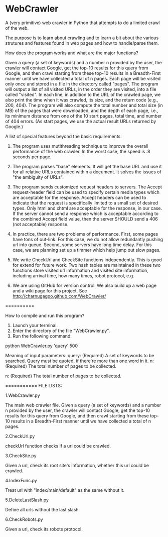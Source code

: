WebCrawler
==========

A (very primitive) web crawler in Python that attempts to do a limited crawl of the web.

The purpose is to learn about crawling and to learn a bit about the various strutures and features found in web pages and how to handle/parse them.

How does the program works and what are the major functions?

Given a query (a set of keywords) and a number n provided by the user, the crawler will contact Google, get the top-10
results for this query from Google, and then crawl starting from these top-10 results in a Breadth-First manner until
we have collected a total of n pages. Each page will be visited only once and stored in a file in the directory called
"pages". The program will output a list of all visited URLs, in the order they are visited, into a file called
"visited". In each line, in addition to the URL of the crawled page, we also print the time when it was crawled, its
size, and the return code (e.g., 200, 404). The program will also compute the total number and total size (in MB) of the
pages that were downloaded, and the depth of each page, i.e., its minimum distance from one of the 10 start pages, total
time, and number of 404 errors. (As start pages, we use the actual result URLs returned by Google.)

A list of special features beyond the basic requirements:

1. The program uses mutithreading technique to improve the overall performance of the web crawler.
   In the worst case, the speed is .8 seconds per page.

2. The program parses "base" elements.
   It will get the base URL and use it for all relative URLs contained within a document.
   It solves the issues of "the ambiguity of URLs".

3. The program sends customized request headers to servers.
   The Accept request-header field can be used to specify certain media types which are acceptable for the response.
   Accept headers can be used to indicate that the request is specifically limited to a small set of desired types.
   Only html and xhtml are acceptable for the response, in our case.
   If the server cannot send a response which is acceptable according to the combined Accept field value, then the
   server SHOULD send a 406 (not acceptable) response.

4. In practice, there are two problems of performance. First, some pages have tons of out-link. For this case, we do not
   allow redundantly pushing url into queue. Second, some servers have long time delay. For this case, we are planning
   set up a timmer which help jump out slow pages.

5. We write CheckUrl and CheckSite functions independently. This is good for extend for future work. Two hash tables
   are maintained in these two functions store visited url information and visited site information, including
   arrival time, how many times, robot protocol, e.g.

6. We are using GitHub for version control. We also build up a web page and a wiki page for this project. See
   http://charnugagoo.github.com/WebCrawler/

==========

How to compile and run this program?

1. Launch your terminal.
2. Enter the directory of the file "WebCrawler.py".
3. Run the following command:

python WebCrawler.py 'query' 500

Meaning of input parameters:
query: (Required) A set of keywords to be searched. Query must be quoted, if there're more than one word in it.
n: (Required) The total number of pages to be collected.

n: (Required) The total number of pages to be collected.

===========
FILE LISTS:

1.WebCrawler.py

The main web crawler file.
Given a query (a set of keywords) and a number n provided by the user, the crawler will contact Google, get the top-10
results for this query from Google, and then crawl starting from these top-10 results in a Breadth-First manner until
we have collected a total of n pages.

2.CheckUrl.py

checkUrl function checks if a url could be crawled. 

3.CheckSite.py

Given a url, check its root site's information, whether this url could be crawled. 

4.IndexFunc.py

Treat url with "index/main/default" as the same without it.

5.DeleteLastSlash.py

Define all urls without the last slash

6.CheckRobots.py

Given a url, check its robots protocol.
